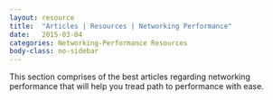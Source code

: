 ```yaml
---
layout: resource
title:  "Articles | Resources | Networking Performance"
date:   2015-03-04
categories: Networking-Performance Resources
body-class: no-sidebar
---
```


This section comprises of the best articles regarding networking performance that will help you tread path to performance with ease.